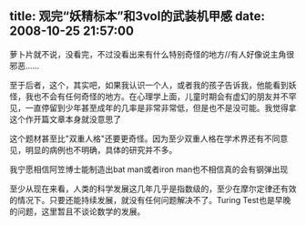 title: 观完“妖精标本”和3vol的武装机甲感
date: 2008-10-25 21:57:00
---

萝卜片就不说，没看完，不过没看出来有什么特别奇怪的地方//有人好像说主角很
邪恶……

至于后者，这个，其实吧，如果我认识一个人，或者我的孩子告诉我，他能看到妖
怪，我也不会有任何奇怪的地方。在心理学上面，儿童时期会有虚幻的朋友并不罕
见，一直停留到少年甚至成年的几率是非常非常低，但是也不是没可能。我觉得拿
这个作开篇文章本身就没意思了

这个题材甚至比&quot;双重人格&quot;还要更奇怪。因为至少双重人格在学术界还有不同意
见，明显的病例也不明确，具体的研究并不多。

我宁愿相信阿笠博士能制造出bat man或者iron man也不相信真的会有钢弹出现

至少从现在来看，人类的科学发展这几年几乎是指数级的，至少在摩尔定律还有效
的情况下。只要还能持续发展，就没有任何问题解决不了。Turing Test也是早晚
的问题，这里暂且不谈论数学的发展。